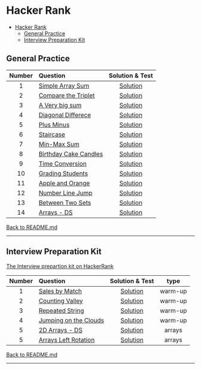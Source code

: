 # Hacker Rank


- [Hacker Rank](#hacker-rank)
  - [General Practice](#general-practice)
  - [Interview Preparation Kit](#interview-preparation-kit)

## General Practice

| Number | Question | Solution & Test | 
|:---:|:---|:---:|
| 1 | [Simple Array Sum](https://www.hackerrank.com/challenges/simple-array-sum/problem) | [Solution](/hackerRank/001-simple-array-sum.test.js) |
| 2 | [Compare the Triplet](https://www.hackerrank.com/challenges/compare-the-triplets/problem) | [Solution](/hackerRank/002-compare-the-triplets.test.js) |
| 3 | [A Very big sum](https://www.hackerrank.com/challenges/a-very-big-sum/problem) | [Solution](/hackerRank/003-a-very-big-sum.test.js) |
| 4 | [Diagonal Differece](https://www.hackerrank.com/challenges/diagonal-difference/problem) | [Solution](/hackerRank/004-digonal-difference.test.js) |
| 5 | [Plus Minus](https://www.hackerrank.com/challenges/plus-minus/problem) | [Solution](/hackerRank/005-plus-minus.test.js) |
| 6 | [Staircase](https://www.hackerrank.com/challenges/staircase/problem) | [Solution](/hackerRank/006-staircase.test.js) |
| 7 | [Min-Max Sum](https://www.hackerrank.com/challenges/mini-max-sum/problem) | [Solution](/hackerRank/007-mini-max-sum.test.js) |
| 8 | [Birthday Cake Candles](https://www.hackerrank.com/challenges/birthday-cake-candles/problem) | [Solution](/hackerRank/008-birthday-cake-candles.test.js) |
| 9 | [Time Conversion](https://www.hackerrank.com/challenges/time-conversion/problem) | [Solution](/hackerRank/009-time-conversion.test.js) |
| 10 | [Grading Students](https://www.hackerrank.com/challenges/grading/problem) | [Solution](/hackerRank/010-grading-stduents.test.js) |
| 11 | [Apple and Orange](https://www.hackerrank.com/challenges/apple-and-orange/problem) | [Solution](/hackerRank/011-apple-and-orange.test.js) |
| 12 | [Number Line Jump](https://www.hackerrank.com/challenges/kangaroo/problem?) | [Solution](/hackerRank/012-number-line-jump.test.js) |
| 13 | [Between Two Sets](https://www.hackerrank.com/challenges/between-two-sets/problem) | [Solution](/hackerRank/013-between-two-sets.test.js) |
| 14 | [Arrays - DS](https://www.hackerrank.com/challenges/arrays-ds/problem) | [Solution](/hackerRank/014-arrays-ds.test.js) |

[Back to README.md](/README.md)

---

## Interview Preparation Kit

[The Interview prepartion kit on HackerRank](https://www.hackerrank.com/interview/interview-preparation-kit)

| Number | Question | Solution & Test | type |
|:---:|:---|:---:|:---:|
| 1 | [Sales by Match](https://www.hackerrank.com/challenges/sock-merchant/problem?isFullScreen=true&h_l=interview&playlist_slugs%5B%5D=interview-preparation-kit&playlist_slugs%5B%5D=warmup) | [Solution](/hackerRank/interview-prep-kit/001-sales-by-match.test.js) | warm-up |
| 2 | [Counting Valley](https://www.hackerrank.com/challenges/counting-valleys/problem?h_l=interview&isFullScreen=false&playlist_slugs%5B%5D=interview-preparation-kit&playlist_slugs%5B%5D=warmup&h_r=next-challenge&h_v=zen) | [Solution](/hackerRank/interview-prep-kit/002-counting-valley.test.js) | warm-up |
| 3 | [Repeated String](https://www.hackerrank.com/challenges/repeated-string/problem?isFullScreen=true&h_l=interview&playlist_slugs%5B%5D=interview-preparation-kit&playlist_slugs%5B%5D=warmup) | [Solution](/hackerRank/interview-prep-kit/003-repeated-string.test.js) | warm-up |
| 4 | [Jumping on the Clouds](https://www.hackerrank.com/challenges/jumping-on-the-clouds/problem?h_l=interview&isFullScreen=false&playlist_slugs%5B%5D=interview-preparation-kit&playlist_slugs%5B%5D=warmup) | [Solution](/hackerRank/interview-prep-kit/004-jumping-on-the-clouds.test.js) | warm-up |
| 5 | [2D Arrays - DS](https://www.hackerrank.com/challenges/2d-array/problem?isFullScreen=true&h_l=interview&playlist_slugs%5B%5D=interview-preparation-kit&playlist_slugs%5B%5D=arrays) | [Solution](/hackerRank/interview-prep-kit/005-2d-array-ds.test.js) | arrays |
| 5 | [Arrays Left Rotation](https://www.hackerrank.com/challenges/ctci-array-left-rotation/problem?isFullScreen=true&h_l=interview&playlist_slugs%5B%5D=interview-preparation-kit&playlist_slugs%5B%5D=arrays) | [Solution](/hackerRank/interview-prep-kit/006-arrays-left-rotation.test.js) | arrays |


[Back to README.md](/README.md)

---